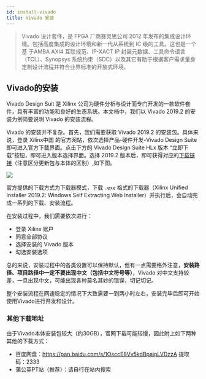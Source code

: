 ```yaml
---
id: install-vivado
title: Vivado 安装
---
```

> Vivado 设计套件，是 FPGA 厂商赛灵思公司 2012 年发布的集成设计环境。包括高度集成的设计环境和新一代从系统到 IC 级的工具。这也是一个基 于AMBA AXI4 互联规范、IP-XACT IP 封装元数据、工具命令语言（TCL）、Synopsys 系统约束（SDC）以及其它有助于根据客户需求量身定制设计流程并符合业界标准的开放式环境。

## Vivado的安装

Vivado Design Suit 是 Xilinx 公司为硬件分析与设计而专门开发的一款软件套件，具有丰富的功能和良好的生态系统。本文档中，我们以 Vivado 2019.2 的安装为例简要说明 Vivado 的安装流程。

Vivado 的安装并不复杂。首先，我们需要获取 Vivado 2019.2 的安装包。具体来说，登录 Xilinx中国 的官方网站，依次选择产品-硬件开发-Vivado Design Suite即可进入官方下载界面。点击下方的 Vivado Design Suite HLx 版本 “立即下载”按钮，即可进入版本选择界面。选择 2019.2 版本后，即可获得对应的[下载链接](https://china.xilinx.com/support/download/index.html/content/xilinx/zh/downloadNav/vivado-design-tools/2019-2.html)（注意区分更新包与本体的区别）,如下图。

![](https://pic.downk.cc/item/5f58706f160a154a67e09ca3.png)

官方提供的下载方式为下载器模式，下载 `.exe` 格式的下载器（Xilinx Unified Installer 2019.2: Windows Self Extracting Web Installer）并执行后，会自动完成一系列的下载、安装流程。

在安装过程中，我们需要依次进行：
- 登录 Xilinx 账户
- 同意全部协议
- 选择安装的 Vivado 版本
- 勾选安装选项

总的来说，安装过程中的各类设置可以保持默认，但有一点需要格外注意，**安装路径、项目路径中一定不要出现中文（包括中文符号等）**，Vivado 对中文支持较差，一旦出现中文，可能出现各种莫名其妙的错误，切记切记。

整个安装流程在网速稳定的情况下大致需要一到两小时左右，安装完毕后即可开始使用Vivado进行开发和设计。

### 其他下载地址

由于Vivado本体安装包较大（约30GB），官网下载可能较慢，因此附上如下两种其他的下载方式：
- 百度网盘：https://pan.baidu.com/s/1OsccE8Vv5kdBpaipLVDzzA 提取码：2333
- 蒲公英PT站（推荐）：请自行在站内搜索


